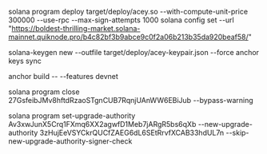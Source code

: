 solana program deploy target/deploy/acey.so --with-compute-unit-price 300000 --use-rpc --max-sign-attempts 1000 
solana config set --url "https://boldest-thrilling-market.solana-mainnet.quiknode.pro/b4c82bf3b9abce9c0f2a06b213b35da920beaf58/"

solana-keygen new --outfile target/deploy/acey-keypair.json --force 
anchor keys sync

anchor build -- --features devnet

solana program close 27GsfeibJMv8hftdRzaoSTgnCUB7RqnjUAnWW6EBiJub --bypass-warning




solana program set-upgrade-authority Av3xwJunX5Crq1FXmq6XX2agwfD1Meb7jARgR5bs6qXb --new-upgrade-authority 3zHujEeVSYCkrQUCfZAEG6dL6SEtRrvfXCAB33hdUL7n --skip-new-upgrade-authority-signer-check